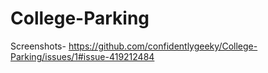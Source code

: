 # College-Parking

Screenshots- https://github.com/confidentlygeeky/College-Parking/issues/1#issue-419212484
